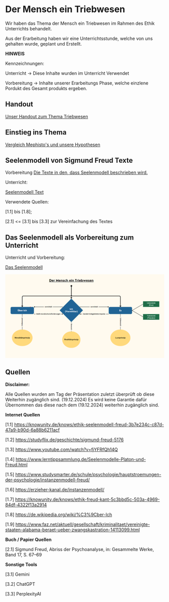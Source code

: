 # Der Mensch ein Triebwesen

Wir haben das Thema der Mensch ein Triebwesen im Rahmen des Ethik Unterrichts behandelt.

Aus der Erarbeitung haben wir eine Unterrichtsstunde, welche von uns gehalten wurde, geplant und Erstellt.

**HINWEIS**

Kennzeichnungen:

Unterricht -> Diese Inhalte wurden im Unterricht Verwendet

Vorbereitung -> Inhalte unserer Erarbeitungs Phase, welche einzlene Pordukt des Gesamt produkts ergeben.

## Handout

[Unser Handout zum Thema Triebwesen](Handoutpng)

## Einstieg ins Thema 

[Vergleich Mephisto's und unsere Hypothesen](Einstieg/Hypothesen.md)


## Seelenmodell von Sigmund Freud Texte

Vorbereitung
[Die Texte in den, dass Seelenmodell beschrieben wird.](SigmundFreudTexte)


Unterricht: 

[Seelenmodell Text](SigmundFreudTexte/SigmundFreud_Seelenmodell_Text_Gian-Joshua.pdf) 

Verwendete Quellen:

[1.1] bis [1.8]; 

[2.1] <= [3.1] bis [3.3] zur Vereinfachung des Textes

## Das Seelenmodell als Vorbereitung zum Unterricht

Unterricht und Vorbereitung:

[Das Seelenmodell](SigmundFreud-Tafelbild-Seelenmodell)

![Image Alt Text](SigmundFreud-Tafelbild-Seelenmodell/Seelenmodell_tafelbild.png)

## Quellen

**Disclaimer:**

Alle Quellen wurden am Tag der Präsentation zuletzt überprüft ob diese Weiterhin zugänglich sind. (19.12.2024)
Es wird keine Garantie dafür Übernommen das diese nach dem (19.12.2024) weiterhin zugänglich sind.

**Internet Quellen**

[1.1] https://knowunity.de/knows/ethik-seelenmodell-freud-3b7e234c-c87d-47a9-b90d-6a88b6211acf

[1.2] https://studyflix.de/geschichte/sigmund-freud-5176

[1.3] https://www.youtube.com/watch?v=fjYFRfQh14Q

[1.4] https://www.lerntippsammlung.de/Seelenmodelle-Platon-und-Freud.html

[1.5] https://www.studysmarter.de/schule/psychologie/hauptstroemungen-der-psychologie/instanzenmodell-freud/

[1.6] https://erzieher-kanal.de/instanzenmodell/

[1.7] https://knowunity.de/knows/ethik-freud-kant-5c3bbd5c-503a-4969-84df-4322f13a2914

[1.8] https://de.wikipedia.org/wiki/%C3%9Cber-Ich

[1.9] https://www.faz.net/aktuell/gesellschaft/kriminalitaet/vereinigte-staaten-alabama-beraet-ueber-zwangskastration-14113099.html


**Buch / Papier Quellen**

 [2.1] Sigmund Freud, Abriss der Psychoanalyse, in: Gesammelte Werke, Band 17, S. 67–69

**Sonstige Tools**

[3.1] Gemini

[3.2] ChatGPT

[3.3] PerplexityAI
